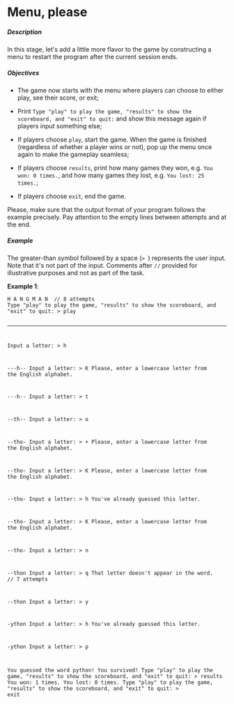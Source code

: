 # Menu, please
<div class="step-text">
<p></p><h5 id="description">Description</h5><p>In this stage, let's add a little more flavor to the game by constructing a menu to restart the program after the current session ends.</p><h5 id="objectives">Objectives</h5><ul><li><p>The game now starts with the menu where players can choose to either play, see their score, or exit;</p></li><li><p>Print <code class="java">Type "play" to play the game, "results" to show the scoreboard, and "exit" to quit:</code> and show this message again if players input something else;</p></li><li><p>If players choose <code class="java">play</code>, start the game. When the game is finished (regardless of whether a player wins or not), pop up the menu once again to make the gameplay seamless;</p></li><li><p>If players choose <code class="java">results</code>, print how many games they won, e.g. <code class="java">You won: 0 times.</code>, and how many games they lost, e.g. <code class="java">You lost: 25 times.</code>;</p></li><li><p>If players choose <code class="java">exit</code>, end the game.</p></li></ul><p></p><div class="alert alert-warning"><p>Please, make sure that the output format of your program follows the example precisely. Pay attention to the empty lines between attempts and at the end.</p></div><p></p><h5 id="example">Example</h5><p>The greater-than symbol followed by a space (<code class="java">&gt; </code>) represents the user input. Note that it's not part of the input.  Comments after <code class="java">//</code> provided for illustrative purposes and not as part of the task.</p><p><strong>Example 1</strong>:</p><pre><code class="language-no-highlight">H A N G M A N  // 8 attempts
Type "play" to play the game, "results" to show the scoreboard, and "exit" to quit: &gt; play

------
Input a letter: &gt; h

---h--
Input a letter: &gt; K
Please, enter a lowercase letter from the English alphabet.

---h--
Input a letter: &gt; t

--th--
Input a letter: &gt; o

--tho-
Input a letter: &gt; +
Please, enter a lowercase letter from the English alphabet.

--tho-
Input a letter: &gt; K
Please, enter a lowercase letter from the English alphabet.

--tho-
Input a letter: &gt; h
You've already guessed this letter.

--tho-
Input a letter: &gt; K
Please, enter a lowercase letter from the English alphabet.

--tho-
Input a letter: &gt; n

--thon
Input a letter: &gt; q
That letter doesn't appear in the word.  // 7 attempts

--thon
Input a letter: &gt; y

-ython
Input a letter: &gt; h
You've already guessed this letter.

-ython
Input a letter: &gt; p

You guessed the word python!
You survived!
Type "play" to play the game, "results" to show the scoreboard, and "exit" to quit: &gt; results
You won: 1 times.
You lost: 0 times.
Type "play" to play the game, "results" to show the scoreboard, and "exit" to quit: &gt; exit</code></pre>
</div>
